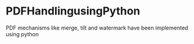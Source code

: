 # PDFHandlingusingPython
PDF mechanisms like merge, tilt and watermark have been implemented using python
